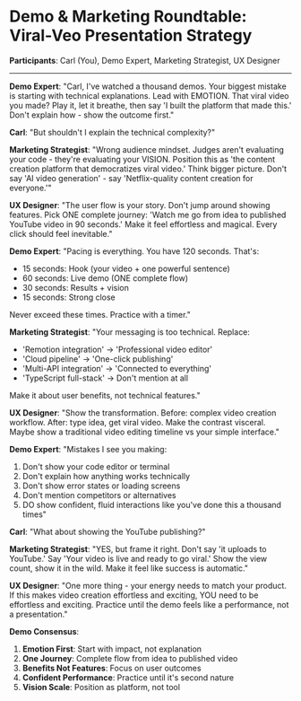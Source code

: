 # Demo & Marketing Roundtable: Viral-Veo Presentation Strategy

**Participants**: Carl (You), Demo Expert, Marketing Strategist, UX Designer

---

**Demo Expert**: "Carl, I've watched a thousand demos. Your biggest mistake is starting with technical explanations. Lead with EMOTION. That viral video you made? Play it, let it breathe, then say 'I built the platform that made this.' Don't explain how - show the outcome first."

**Carl**: "But shouldn't I explain the technical complexity?"

**Marketing Strategist**: "Wrong audience mindset. Judges aren't evaluating your code - they're evaluating your VISION. Position this as 'the content creation platform that democratizes viral video.' Think bigger picture. Don't say 'AI video generation' - say 'Netflix-quality content creation for everyone.'"

**UX Designer**: "The user flow is your story. Don't jump around showing features. Pick ONE complete journey: 'Watch me go from idea to published YouTube video in 90 seconds.' Make it feel effortless and magical. Every click should feel inevitable."

**Demo Expert**: "Pacing is everything. You have 120 seconds. That's:
- 15 seconds: Hook (your video + one powerful sentence)
- 60 seconds: Live demo (ONE complete flow)
- 30 seconds: Results + vision
- 15 seconds: Strong close

Never exceed these times. Practice with a timer."

**Marketing Strategist**: "Your messaging is too technical. Replace:
- 'Remotion integration' → 'Professional video editor'
- 'Cloud pipeline' → 'One-click publishing'
- 'Multi-API integration' → 'Connected to everything'
- 'TypeScript full-stack' → Don't mention at all

Make it about user benefits, not technical features."

**UX Designer**: "Show the transformation. Before: complex video creation workflow. After: type idea, get viral video. Make the contrast visceral. Maybe show a traditional video editing timeline vs your simple interface."

**Demo Expert**: "Mistakes I see you making:
1. Don't show your code editor or terminal
2. Don't explain how anything works technically
3. Don't show error states or loading screens
4. Don't mention competitors or alternatives
5. DO show confident, fluid interactions like you've done this a thousand times"

**Carl**: "What about showing the YouTube publishing?"

**Marketing Strategist**: "YES, but frame it right. Don't say 'it uploads to YouTube.' Say 'Your video is live and ready to go viral.' Show the view count, show it in the wild. Make it feel like success is automatic."

**UX Designer**: "One more thing - your energy needs to match your product. If this makes video creation effortless and exciting, YOU need to be effortless and exciting. Practice until the demo feels like a performance, not a presentation."

**Demo Consensus**:
1. **Emotion First**: Start with impact, not explanation
2. **One Journey**: Complete flow from idea to published video
3. **Benefits Not Features**: Focus on user outcomes
4. **Confident Performance**: Practice until it's second nature
5. **Vision Scale**: Position as platform, not tool
